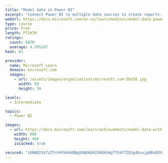 ```yaml
---
title: "Model data in Power BI"
excerpt: "Connect Power BI to multiple data sources to create reports. Define the relationship between your data sources."
webUrl: https://docs.microsoft.com/en-us/learn/modules/model-data-power-bi/
type: course
price: Free
length: PT1H7M
ratings:
  count: 6070
  average: 4.705107
heat: 61

provider:
  name: Microsoft Learn
  domain: microsoft.com
  images:
    - url: /assets/images/organizations/microsoft.com-50x50.jpg
      width: 50
      height: 50

levels:
  - Intermediate

topics:
  - Power BI

images:
  - url: https://docs.microsoft.com/learn/achievements/model-data-with-power-bi-desktop-social.png
    width: 800
    height: 400
    isCached: true

secured: "i6NNQItkTzZTnYHYbVKKBBgUhNObGH23ROkhHpTfX4fTIQSg4bnujpBBxDOYajM2ud3loKtDcMFPHtOeSTbUPxJoOV6FSwkD6hEezfifDPmqL3lhb+8wSaITGGdVMmlI4MjOj0JSG5zwXF80FojnEOEFdaxXq8Yf77rKbiM5nsoyO3CldSdIsWLfJiH0wJiJWG8xJLYdEfYBWvKULRVKW+2sGrR8iddHa53LSYj2YCSjUYuMNciXOLUHNtwc5GmsySrr7pfWAwzc2dzxS4Zm5hiF00NAFe54wvTOhAzEBYoIMDf08LTJ1Yhbky5Q2NKZMRwf1k3geO5ZAGk/QwEQhqRkRtqfpsOHdHk0z9M5aYCLcMaCZp6ZyZzxnVHKNpu5eruYyzX2xPt0dlT2RooPbnTHWf23rEmvzeoUxdUCHXE=;KW7dP16kyl57YLebgGZwew=="
---
```


